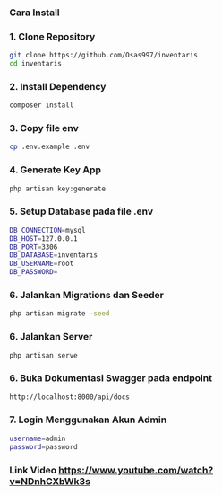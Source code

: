 ### Cara Install

### 1. Clone Repository

```bash
git clone https://github.com/Osas997/inventaris
cd inventaris
```

### 2. Install Dependency

```bash
composer install
```

### 3. Copy file env

```bash
cp .env.example .env
```

### 4. Generate Key App

```bash
php artisan key:generate
```

### 5. Setup Database pada file .env

```bash
DB_CONNECTION=mysql
DB_HOST=127.0.0.1
DB_PORT=3306
DB_DATABASE=inventaris
DB_USERNAME=root
DB_PASSWORD=
```

### 6. Jalankan Migrations dan Seeder

```bash
php artisan migrate -seed
```

### 6. Jalankan Server

```bash
php artisan serve
```

### 6. Buka Dokumentasi Swagger pada endpoint

```bash
http://localhost:8000/api/docs
```

### 7. Login Menggunakan Akun Admin

```bash
username=admin
password=password
```

### Link Video https://www.youtube.com/watch?v=NDnhCXbWk3s
